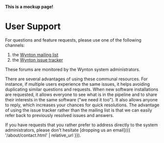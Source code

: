 <div class="alert alert-danger" role="alert">
<strong>This is a mockup page!</strong>
</div>

# User Support

For questions and feature requests, please use one of the following channels:

1. the [Wynton mailing list]
2. the [Wynton issue tracker]

These forums are monitored by the Wynton system administrators.

There are several advantages of using these communal resources.  For instance, if multiple users experience the same issues, it helps avoiding duplicating similar questions and requests.  When new software installations are requested, it allows everyone to see what is in the pipeline and to share their interests in the same software ("we need it too").  It also allows anyone to reply, which increases your chances for quick resolutions.  The advantage of using the issue tracker rather than the mailing list is that we can easily refer back to previously resolved issues and answers.

If you have requests that you rather prefer to address directly to the system administrators, please don't hesitate [dropping us an email]({{ '/about/contact.html' | relative_url }}).


[Wynton mailing list]: https://github.com/UCSF-HPC/wynton/wiki/Todo
[Wynton issue tracker]: https://github.com/UCSF-HPC/wynton/wiki/Todo 
